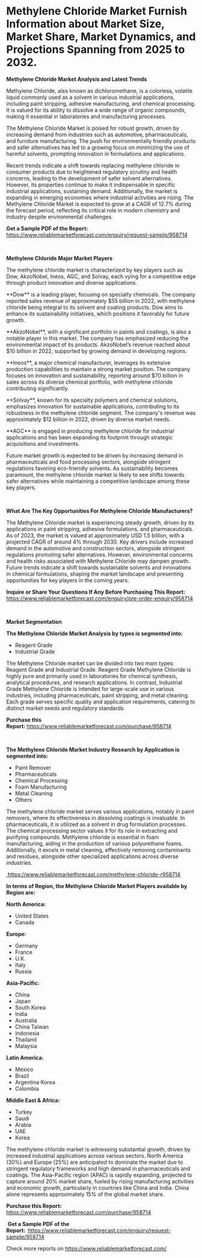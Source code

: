 <p><h1>Methylene Chloride Market Furnish Information about Market Size, Market Share, Market Dynamics, and Projections Spanning from 2025 to 2032.</h1></p><p><strong>Methylene Chloride Market Analysis and Latest Trends</strong></p>
<p><p>Methylene Chloride, also known as dichloromethane, is a colorless, volatile liquid commonly used as a solvent in various industrial applications, including paint stripping, adhesive manufacturing, and chemical processing. It is valued for its ability to dissolve a wide range of organic compounds, making it essential in laboratories and manufacturing processes.</p><p>The Methylene Chloride Market is poised for robust growth, driven by increasing demand from industries such as automotive, pharmaceuticals, and furniture manufacturing. The push for environmentally friendly products and safer alternatives has led to a growing focus on minimizing the use of harmful solvents, prompting innovation in formulations and applications. </p><p>Recent trends indicate a shift towards replacing methylene chloride in consumer products due to heightened regulatory scrutiny and health concerns, leading to the development of safer solvent alternatives. However, its properties continue to make it indispensable in specific industrial applications, sustaining demand. Additionally, the market is expanding in emerging economies where industrial activities are rising. The Methylene Chloride Market is expected to grow at a CAGR of 12.7% during the forecast period, reflecting its critical role in modern chemistry and industry despite environmental challenges.</p></p>
<p><strong>Get a Sample PDF of the Report:&nbsp;</strong> <a href="https://www.reliablemarketforecast.com/enquiry/request-sample/958714?utm_campaign=2866&utm_medium=2&utm_source=Github&utm_content=ia&utm_term=02042025&utm_id=methylene-chloride">https://www.reliablemarketforecast.com/enquiry/request-sample/958714</a></p>
<p>&nbsp;</p>
<p><strong>Methylene Chloride Major Market Players</strong></p>
<p><p>The methylene chloride market is characterized by key players such as Dow, AkzoNobel, Ineos, AGC, and Solvay, each vying for a competitive edge through product innovation and diverse applications. </p><p>**Dow** is a leading player, focusing on specialty chemicals. The company reported sales revenue of approximately $55 billion in 2022, with methylene chloride being integral to its solvent and coating products. Dow aims to enhance its sustainability initiatives, which positions it favorably for future growth.</p><p>**AkzoNobel**, with a significant portfolio in paints and coatings, is also a notable player in this market. The company has emphasized reducing the environmental impact of its products. AkzoNobel’s revenue reached about $10 billion in 2022, supported by growing demand in developing regions.</p><p>**Ineos**, a major chemical manufacturer, leverages its extensive production capabilities to maintain a strong market position. The company focuses on innovation and sustainability, reporting around $70 billion in sales across its diverse chemical portfolio, with methylene chloride contributing significantly.</p><p>**Solvay**, known for its specialty polymers and chemical solutions, emphasizes innovation for sustainable applications, contributing to its robustness in the methylene chloride segment. The company's revenue was approximately $12 billion in 2022, driven by diverse market needs.</p><p>**AGC** is engaged in producing methylene chloride for industrial applications and has been expanding its footprint through strategic acquisitions and investments. </p><p>Future market growth is expected to be driven by increasing demand in pharmaceuticals and food processing sectors, alongside stringent regulations favoring eco-friendly solvents. As sustainability becomes paramount, the methylene chloride market is likely to see shifts towards safer alternatives while maintaining a competitive landscape among these key players.</p></p>
<p>&nbsp;</p>
<p><strong>What Are The Key Opportunities For Methylene Chloride Manufacturers?</strong></p>
<p><p>The Methylene Chloride market is experiencing steady growth, driven by its applications in paint stripping, adhesive formulations, and pharmaceuticals. As of 2023, the market is valued at approximately USD 1.5 billion, with a projected CAGR of around 4% through 2030. Key drivers include increased demand in the automotive and construction sectors, alongside stringent regulations promoting safer alternatives. However, environmental concerns and health risks associated with Methylene Chloride may dampen growth. Future trends indicate a shift towards sustainable solvents and innovations in chemical formulations, shaping the market landscape and presenting opportunities for key players in the coming years.</p></p>
<p><strong>Inquire or Share Your Questions If Any Before Purchasing This Report:</strong> <a href="https://www.reliablemarketforecast.com/enquiry/pre-order-enquiry/958714?utm_campaign=2866&utm_medium=2&utm_source=Github&utm_content=ia&utm_term=02042025&utm_id=methylene-chloride">https://www.reliablemarketforecast.com/enquiry/pre-order-enquiry/958714</a></p>
<p>&nbsp;</p>
<p><strong>Market Segmentation</strong></p>
<p><strong>The Methylene Chloride Market Analysis by types is segmented into:</strong></p>
<p><ul><li>Reagent Grade</li><li>Industrial Grade</li></ul></p>
<p><p>The Methylene Chloride market can be divided into two main types: Reagent Grade and Industrial Grade. Reagent Grade Methylene Chloride is highly pure and primarily used in laboratories for chemical synthesis, analytical procedures, and research applications. In contrast, Industrial Grade Methylene Chloride is intended for large-scale use in various industries, including pharmaceuticals, paint stripping, and metal cleaning. Each grade serves specific quality and application requirements, catering to distinct market needs and regulatory standards.</p></p>
<p><strong>Purchase this Report:&nbsp;</strong><a href="https://www.reliablemarketforecast.com/purchase/958714?utm_campaign=2866&utm_medium=2&utm_source=Github&utm_content=ia&utm_term=02042025&utm_id=methylene-chloride">https://www.reliablemarketforecast.com/purchase/958714</a></p>
<p>&nbsp;</p>
<p><strong>The Methylene Chloride Market Industry Research by Application is segmented into:</strong></p>
<p><ul><li>Paint Remover</li><li>Pharmaceuticals</li><li>Chemical Processing</li><li>Foam Manufacturing</li><li>Metal Cleaning</li><li>Others</li></ul></p>
<p><p>The methylene chloride market serves various applications, notably in paint removers, where its effectiveness in dissolving coatings is invaluable. In pharmaceuticals, it is utilized as a solvent in drug formulation processes. The chemical processing sector values it for its role in extracting and purifying compounds. Methylene chloride is essential in foam manufacturing, aiding in the production of various polyurethane foams. Additionally, it excels in metal cleaning, effectively removing contaminants and residues, alongside other specialized applications across diverse industries.</p></p>
<p><a href="https://www.reliablemarketforecast.com/methylene-chloride-r958714?utm_campaign=2866&utm_medium=2&utm_source=Github&utm_content=ia&utm_term=02042025&utm_id=methylene-chloride">&nbsp;https://www.reliablemarketforecast.com/methylene-chloride-r958714</a></p>
<p><strong>In terms of Region, the Methylene Chloride Market Players available by Region are:</strong></p>
<p>
    <p> <strong> North America: </strong>
        <ul>
            <li>United States</li>
            <li>Canada</li>
        </ul>
        </p> 
    <p> <strong> Europe: </strong>
        <ul>
            <li>Germany</li>
            <li>France</li>
            <li>U.K.</li>
            <li>Italy</li>
            <li>Russia</li>
        </ul>
        </p> 
    <p> <strong> Asia-Pacific: </strong>
        <ul>
            <li>China</li>
            <li>Japan</li>
            <li>South Korea</li>
            <li>India</li>
            <li>Australia</li>
            <li>China Taiwan</li>
            <li>Indonesia</li>
            <li>Thailand</li>
            <li>Malaysia</li>
        </ul>
        </p> 
    <p> <strong> Latin America: </strong>
        <ul>
            <li>Mexico</li>
            <li>Brazil</li>
            <li>Argentina Korea</li>
            <li>Colombia</li>
        </ul>
        </p> 
    <p> <strong> Middle East & Africa: </strong>
        <ul>
            <li>Turkey</li>
            <li>Saudi</li>
            <li>Arabia</li>
            <li>UAE</li>
            <li>Korea</li>
        </ul>
    </p>
    </p>
<p><p>The methylene chloride market is witnessing substantial growth, driven by increased industrial applications across various sectors. North America (30%) and Europe (25%) are anticipated to dominate the market due to stringent regulatory frameworks and high demand in pharmaceuticals and coatings. The Asia-Pacific region (APAC) is rapidly expanding, projected to capture around 20% market share, fueled by rising manufacturing activities and economic growth, particularly in countries like China and India. China alone represents approximately 15% of the global market share.</p></p>
<p><strong>Purchase this Report: </strong><a href="https://www.reliablemarketforecast.com/purchase/958714?utm_campaign=2866&utm_medium=2&utm_source=Github&utm_content=ia&utm_term=02042025&utm_id=methylene-chloride">https://www.reliablemarketforecast.com/purchase/958714</a></p>
<p>&nbsp;<strong>Get a Sample PDF of the Report:&nbsp;&nbsp;</strong><a href="https://www.reliablemarketforecast.com/enquiry/request-sample/958714?utm_campaign=2866&utm_medium=2&utm_source=Github&utm_content=ia&utm_term=02042025&utm_id=methylene-chloride">https://www.reliablemarketforecast.com/enquiry/request-sample/958714</a></p>
<p><strong></strong></p>
<p>Check more reports on <a href="https://www.reliablemarketforecast.com/?utm_campaign=2866&utm_medium=2&utm_source=Github&utm_content=ia&utm_term=02042025&utm_id=methylene-chloride">https://www.reliablemarketforecast.com/</a></p>